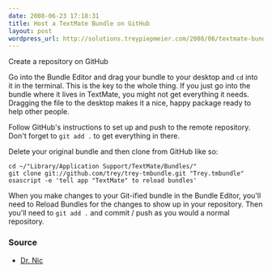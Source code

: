 ```yaml
---
date: 2008-06-23 17:18:31
title: Host a TextMate Bundle on GitHub
layout: post
wordpress_url: http://solutions.treypiepmeier.com/2008/06/textmate-bundle-on-github/
---
```

Create a repository on GitHub

Go into the Bundle Editor and drag your bundle to your desktop and `cd` into it in the terminal.  This is the key to the whole thing.  If you just go into the bundle where it lives in TextMate, you might not get everything it needs.  Dragging the file to the desktop makes it a nice, happy package ready to help other people.

Follow GitHub's instructions to set up and push to the remote repository.  Don't forget to `git add .` to get everything in there.

Delete your original bundle and then clone from GitHub like so:

	cd ~/"Library/Application Support/TextMate/Bundles/"
	git clone git://github.com/trey/trey-tmbundle.git "Trey.tmbundle"
	osascript -e 'tell app "TextMate" to reload bundles'

When you make changes to your Git-ified bundle in the Bundle Editor, you'll need to Reload Bundles for the changes to show up in your repository.  Then you'll need to `git add .` and commit / push as you would a normal repository.

### Source

* [Dr. Nic](http://github.com/drnic/github-tmbundle/)

